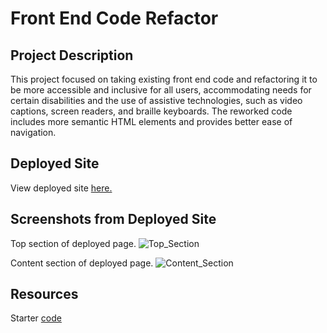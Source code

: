 # Front End Code Refactor

## Project Description
This project focused on taking existing front end code and refactoring it to be more accessible and inclusive for all users, accommodating needs for certain disabilities and the use of assistive technologies, such as video captions, screen readers, and braille keyboards. The reworked code includes more semantic HTML elements and provides better ease of navigation. 

## Deployed Site
View deployed site [here.](https://tugwellchristi.github.io/Ch-1-HTML-CSS-Git/)

## Screenshots from Deployed Site
Top section of deployed page. 
![Top_Section](https://github.com/tugwellchristi/Ch-1-HTML-CSS-Git/assets/90078824/82b04b92-a0eb-4bb8-82e7-8942c5b28fbb)

Content section of deployed page. 
![Content_Section](https://github.com/tugwellchristi/Ch-1-HTML-CSS-Git/assets/90078824/63a1d51a-a99c-4a22-b90e-c82434f4acc8)

## Resources
Starter [code](https://github.com/coding-boot-camp/urban-octo-telegram)

